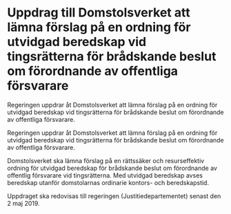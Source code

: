 # Uppdrag till Domstolsverket att lämna förslag på en ordning för utvidgad beredskap vid tingsrätterna för brådskande beslut om förordnande av offentliga försvarare

Regeringen uppdrar åt Domstolsverket att lämna förslag på en ordning för utvidgad beredskap vid tingsrätterna för brådskande beslut om förordnande av offentliga försvarare.

Regeringen uppdrar åt Domstolsverket att lämna förslag på en ordning för utvidgad beredskap vid tingsrätterna för brådskande beslut om förordnande av offentliga försvarare.

Domstolsverket ska lämna förslag på en rättssäker och resurseffektiv ordning för utvidgad beredskap för brådskande beslut om förordnande av offentlig försvarare vid tingsrätterna. Med utvidgad beredskap avses beredskap utanför domstolarnas ordinarie kontors- och beredskapstid.

Uppdraget ska redovisas till regeringen (Justitiedepartementet) senast den 2 maj 2019.
